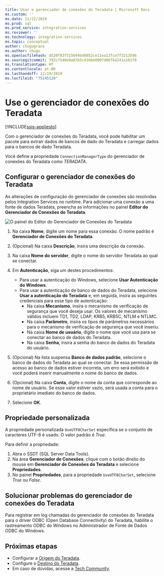 ```yaml
---
title: Usar o gerenciador de conexões do Teradata | Microsoft Docs
ms.custom: ''
ms.date: 11/22/2019
ms.prod: sql
ms.prod_service: integration-services
ms.reviewer: ''
ms.technology: integration-services
ms.topic: conceptual
author: chugugrace
ms.author: chugu
ms.openlocfilehash: d520f83f515694bd8852ce11ea13fce7f3213596
ms.sourcegitcommit: 792c7548e9a07b5cd166e0007d06f64241a161f8
ms.translationtype: HT
ms.contentlocale: pt-BR
ms.lasthandoff: 12/19/2019
ms.locfileid: "75245120"
---
```

# <a name="use-the-teradata-connection-manager"></a>Use o gerenciador de conexões do Teradata

[!INCLUDE[ssis-appliesto](../../includes/ssis-appliesto-ssvrpluslinux-asdb-asdw-xxx.md)]

Com o gerenciador de conexões do Teradata, você pode habilitar um pacote para extrair dados de bancos de dado do Teradata e carregar dados para o bancos de dado Teradata.

Você define a propriedade `ConnectionManagerType` do gerenciador de conexões do Teradata como *TERADATA*.

## <a name="configure-the-teradata-connection-manager"></a>Configurar o gerenciador de conexões do Teradata

As alterações de configuração do gerenciador de conexões são resolvidas pelos Integration Services no runtime. Para adicionar uma conexão a uma fonte de dados Teradata, preencha as informações no painel **Editor do Gerenciador de Conexões do Teradata**.

![O painel do Editor do Gerenciador de Conexões do Teradata](media/teradata-connection-manager.png)

1. Na caixa **Nome**, digite um nome para essa conexão. O nome padrão é **Gerenciador de Conexões do Teradata**.

1. (Opcional) Na caixa **Descrição**, insira uma descrição da conexão.

1. Na caixa **Nome do servidor**, digite o nome do servidor Teradata ao qual se conectar.

1. Em **Autenticação**, siga um destes procedimentos:

   - Para usar a autenticação do Windows, selecione **Usar Autenticação do Windows**.
   - Para usar a autenticação de banco de dados do Teradata, selecione **Usar a autenticação do Teradata** e, em seguida, insira as seguintes credenciais para esse tipo de autenticação:
     - Na caixa **Mecanismo**, insira o mecanismo de verificação de segurança que você deseja usar. Os valores de mecanismo válidos incluem TD1, TD2, LDAP, KRB5, KRB5C, NTLM e NTLMC.
     - Na caixa **Parâmetro**, insira os tipos de parâmetros necessários para o mecanismo de verificação de segurança que você inseriu.
     - Na caixa **Nome de usuário**, digite o nome que você usa para se conectar ao banco de dados do Teradata.  
     - Na caixa **Senha**, insira a senha do banco de dados do Teradata do usuário.

1. (Opcional) Na lista suspensa **Banco de dados padrão**, selecione o banco de dados do Teradata ao qual se conectar. Se essa permissão de acesso ao banco de dados estiver incorreta, um erro será exibido e você poderá inserir manualmente o nome do banco de dados.

1. (Opcional) Na caixa **Conta**, digite o nome da conta que corresponde ao nome de usuário. Se esse valor estiver vazio, será usada a conta para o proprietário imediato do banco de dados.
1. Selecione **OK**.

## <a name="custom-property"></a>Propriedade personalizada

A propriedade personalizada `UseUTF8CharSet` especifica se o conjunto de caracteres UTF-8 é usado. O valor padrão é *True*.

Para definir a propriedade:

1. Abra o SSDT (SQL Server Data Tools).
1. Na área **Gerenciador de Conexões**, clique com o botão direito do mouse em **Gerenciador de Conexões do Teradata** e selecione **Propriedades**.
1. No painel **Propriedades**, para a propriedade `UseUTF8CharSet`, selecione *True* ou *False*.

## <a name="troubleshoot-the-teradata-connection-manager"></a>Solucionar problemas do gerenciador de conexões do Teradata

Para registrar em log chamadas do gerenciador de conexões do Teradata para o driver ODBC (Open Database Connectivity) do Teradata, habilite o rastreamento ODBC do Windows no Administrador de Fonte de Dados ODBC do Windows.

## <a name="next-steps"></a>Próximas etapas

- Configurar a [Origem do Teradata](teradata-source.md).
- Configure o [Destino do Teradata](teradata-destination.md).
- Em caso de dúvidas, acesse a [Tech Community](https://aka.ms/AA5u35j).
